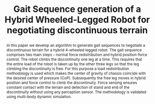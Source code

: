 ---
layout: project-page-new
title: "Gait Sequence generation of a Hybrid Wheeled-Legged Robot for
negotiating discontinuous terrain"
authors:
  - name: Sartaj Singh
    sup: #
  - name: K Madhava Krishna
    sup: #
affiliations:
  - name: IIIT Hyderabad, India
    link: #
    sup: #
permalink: publications/2013/Singh_Gait-Sequence-Generation
abstract: "In this paper we develop an algorithm to generate gait sequences to negotiate a discontinuous terrain for a hybrid 4-wheeled legged robot. The gait sequence comprises two main
steps – normal force redistribution and hybrid position-force control. The robot climbs the discontinuity one leg at a time. This requires that the entire load of the robot is taken up by
the other three legs so that the leg climbing the discontinuity is free. For this purpose a load redistribution methodology is used which makes the center of gravity of chassis coincide with
the desired center of pressure (CoP). Subsequently the free leg moves in hybrid position and force control to climb the discontinuity. Force sensing ensures constant contact with the terrain and detection of stand and end of the discontinuity without using any perception sensor. The methodology is validated using multi-body dynamic simulation."
paper: https://robotics.iiit.ac.in/uploads/Main/Publications/Sartaj_etal_MSC_13.pdf
# iframe: https://www.youtube.com/embed/jhjskX4FQwA

---
